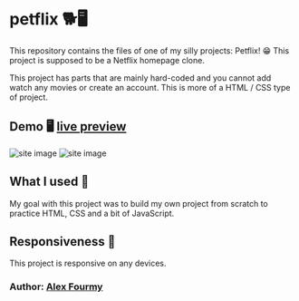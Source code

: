# petflix 🐕🖥

This repository contains the files of one of my silly projects: Petflix! 😁 This project is supposed to be a Netflix homepage clone.

This project has parts that are mainly hard-coded and you cannot add watch any movies or create an account. This is more of a HTML / CSS type of project.


## Demo 🖥 [live preview](https://a4my.github.io/petflix/)

![site image](https://i.imgur.com/kfhJNRo.jpg)
![site image](https://i.imgur.com/uPHnjBI.jpg)

## What I used 🔨
My goal with this project was to build my own project from scratch to practice HTML, CSS and a bit of JavaScript.

## Responsiveness 📱
This project is responsive on any devices.

### Author: [Alex Fourmy](https://www.linkedin.com/in/alex-fourmy/)
